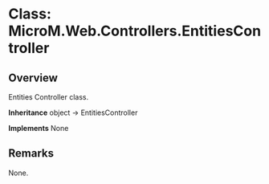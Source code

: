 # Class: MicroM.Web.Controllers.EntitiesController
## Overview
Entities Controller class.

**Inheritance**
object -> EntitiesController

**Implements**
None

## Remarks
None.

